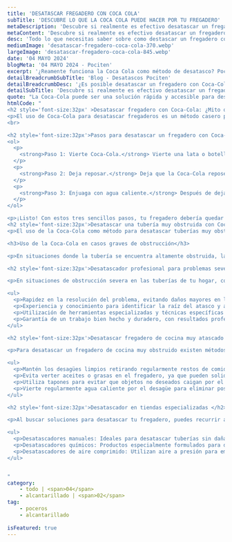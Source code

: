 ```yaml
---
title: 'DESATASCAR FREGADERO CON COCA COLA'	
subTitle: 'DESCUBRE LO QUE LA COCA COLA PUEDE HACER POR TU FREGADERO'
metaDescription: 'Descubre si realmente es efectivo desatascar un fregadero utilizando Coca-Cola. Exploramos los pasos, la eficacia y las alternativas para resolver obstrucciones en los desagües de forma efectiva.'
metaContent: 'Descubre si realmente es efectivo desatascar un fregadero utilizando Coca-Cola. Exploramos los pasos, la eficacia y las alternativas para resolver obstrucciones en los desagües de forma efectiva.'
desc: 'Todo lo que necesitas saber sobre como destascar un fregadero con Coca Cola'
mediumImage: 'desatascar-fregadero-coca-cola-370.webp'
largeImage: 'desatascar-fregadero-coca-cola-845.webp'
date: '04 MAYO 2024'
blogMeta: '04 MAYO 2024 - Pociten'
excerpt: '¿Reamente funciona la Coca Cola como método de desatasco? Pociten te lo descubre en este artículo.'
detailBreadcrumbSubTitle: 'Blog - Desatascos Pociten'
detailBreadcrumbDesc: '¿Es posible desatascar un fregadero con Coca-Cola? Descubre la verdad aquí'
detailSubTitle: 'Descubre si realmente es efectivo desatascar un fregadero utilizando Coca-Cola'
quote: "La Coca-Cola puede ser una solución rápida y accesible para desatascar un fregadero, pero es importante comprender sus limitaciones y considerar alternativas si el problema persiste."
htmlCode: "
<h2 style='font-size:32px' >Desatascar fregadero con Coca-Cola: ¿Mito o realidad?</h2>
<p>El uso de Coca-Cola para desatascar fregaderos es un método casero popular. Sin embargo, su efectividad es limitada en casos severos de obstrucción. En situaciones leves puede disolver ciertos atascos gracias a sus componentes ácidos, pero en atascos graves puede no funcionar. Si el problema persiste, es recomendable considerar otras opciones, una de esas posibilidades es contactar con nosotros para realizar un servicio de <a href='https://www.desatascos-madrid.com'>desatasco</a> o métodos alternativos para prevenir obstrucciones.</p>
<br>

<h2 style='font-size:32px'>Pasos para desatascar un fregadero con Coca-Cola:</h2>
<ol>
  <p>
    <strong>Paso 1: Vierte Coca-Cola.</strong> Vierte una lata o botella de Coca-Cola por el desagüe obstruido. Asegúrate de que el fregadero esté seco antes de hacerlo.
  </p>
  <p>
    <strong>Paso 2: Deja reposar.</strong> Deja que la Coca-Cola repose en el desagüe durante aproximadamente una hora. La acidez y los componentes químicos de la bebida ayudarán a descomponer los residuos y la grasa que causan la obstrucción.
  </p>
  <p>
    <strong>Paso 3: Enjuaga con agua caliente.</strong> Después de dejar reposar la Coca-Cola, enjuaga el desagüe con agua caliente. Esto ayudará a arrastrar los residuos descompuestos y a limpiar el desagüe.
  </p>
</ol>

<p>¡Listo! Con estos tres sencillos pasos, tu fregadero debería quedar desatascado y funcionando correctamente. ¡Buena suerte!</p>
<h2 style='font-size:32px'>Desatascar una tubería muy obstruida con Coca-Cola</h2>
<p>El uso de la Coca-Cola como método para desatascar tuberías muy obstruidas es una técnica popular en casos leves de atasco. Sin embargo, su efectividad puede ser limitada en situaciones de obstrucción grave.</p>

<h3>Uso de la Coca-Cola en casos graves de obstrucción</h3>

<p>En situaciones donde la tubería se encuentra altamente obstruida, la Coca-Cola puede tener dificultades para disolver el atasco debido a la baja concentración de ácidos presentes en la bebida. Es importante considerar otras alternativas en casos severos de obstrucción.</p>

<h2 style='font-size:32px'>Desatascador profesional para problemas severos de obstrucción</h2>

<p>En situaciones de obstrucción severa en las tuberías de tu hogar, contar con un experto en desatascos puede ser la solución más eficaz y segura. Te contamos las ventajas de contratar a un profesional:</p>

<ul>
  <p>Rapidez en la resolución del problema, evitando daños mayores en la estructura de las tuberías.</p>
  <p>Experiencia y conocimiento para identificar la raíz del atasco y aplicar la mejor solución.</p>
  <p>Utilización de herramientas especializadas y técnicas específicas para desatascar tuberías de forma efectiva.</p>
  <p>Garantía de un trabajo bien hecho y duradero, con resultados profesionales y duraderos.</p>
</ul>

<h2 style='font-size:32px'>Desatascar fregadero de cocina muy atascado con métodos alternativos</h2>

<p>Para desatascar un fregadero de cocina muy obstruido existen métodos alternativos que pueden ayudarte a resolver el problema de forma efectiva. A continuación, se presentan algunas opciones a considerar:</p>

<ul>
  <p>Mantén los desagües limpios retirando regularmente restos de comida y grasa.</p>
  <p>Evita verter aceites o grasas en el fregadero, ya que pueden solidificarse y causar obstrucciones.</p>
  <p>Utiliza tapones para evitar que objetos no deseados caigan por el desagüe.</p>
  <p>Vierte regularmente agua caliente por el desagüe para eliminar posibles acumulaciones de residuos.</p>
</ul>

<h2 style='font-size:32px'>Desatascador en tiendas especializadas </h2>

<p>Al buscar soluciones para desatascar tu fregadero, puedes recurrir a tiendas especializadas, donde encontrarás una variedad de opciones de desatascadores que pueden ayudarte a solucionar tu problema de obstrucción de manera efectiva.</p>

<ul>
  <p>Desatascadores manuales: Ideales para desatascar tuberías sin dañarlas, estos dispositivos permiten aplicar presión para eliminar obstrucciones de forma sencilla y rápida.</p>
  <p>Desatascadores químicos: Productos especialmente formulados para disolver atascos causados por grasa, cabellos u otros residuos en el desagüe, siendo una opción efectiva para obstrucciones persistentes.</p>
  <p>Desatascadores de aire comprimido: Utilizan aire a presión para empujar la obstrucción y limpiar las tuberías de forma rápida y eficaz, siendo una alternativa segura y respetuosa con el medio ambiente.</p>
</ul>


"
category:
    - todo | <span>04</span>
    - alcantarillado | <span>02</span>
tag:
    - poceros
    - alcantarillado
    
isFeatured: true
---
```

